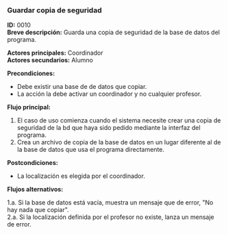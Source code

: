 ### **Guardar copia de seguridad**

**ID:** 0010 <br>
**Breve descripción:** Guarda una copia de seguridad de la base de datos del programa.

**Actores principales:** Coordinador <br>
**Actores secundarios:** Alumno

**Precondiciones:**

+ Debe existir una base de de datos que copiar.
+ La acción la debe activar un coordinador y no cualquier profesor.

**Flujo principal:**

1. El caso de uso comienza cuando el sistema necesite crear una copia de seguridad de la bd que haya sido pedido mediante la interfaz del programa.
2. Crea un archivo de copia de la base de datos en un lugar diferente al de la base de datos que usa el programa directamente.

**Postcondiciones:**

+ La localización es elegida por el coordinador.

**Flujos alternativos:**

1.a. Si la base de datos está vacía, muestra un mensaje que de error, "No hay nada que copiar".<br>
2.a. Si la localización definida por el profesor no existe, lanza un mensaje de error.<br>
